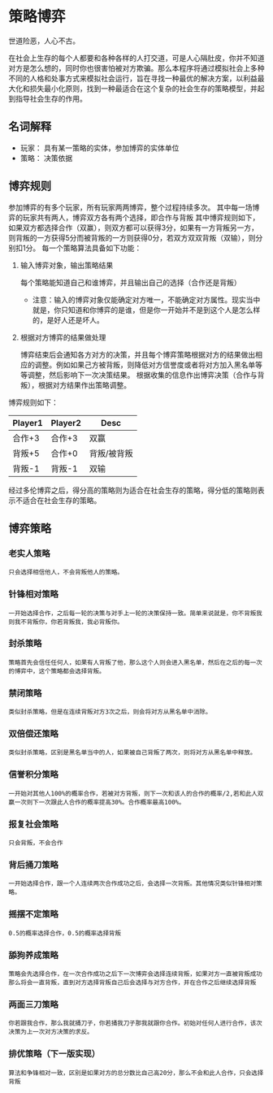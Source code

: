 # 策略博弈

世道险恶，人心不古。

在社会上生存的每个人都要和各种各样的人打交道，可是人心隔肚皮，你并不知道对方是怎么想的，同时你也很害怕被对方欺骗。那么本程序将通过模拟社会上多种不同的人格和处事方式来模拟社会运行，旨在寻找一种最优的解决方案，以利益最大化和损失最小化原则，找到一种最适合在这个复杂的社会生存的策略模型，并起到指导社会生存的作用。

## 名词解释
* 玩家： 具有某一策略的实体，参加博弈的实体单位
* 策略： 决策依据

## 博弈规则

参加博弈的有多个玩家，所有玩家两两博弈，整个过程持续多次。
其中每一场博弈的玩家共有两人，博弈双方各有两个选择，即合作与背叛
其中博弈规则如下，如果双方都选择合作（双赢），则双方都可以获得3分，如果有一方背叛另一方，则背叛的一方获得5分而被背叛的一方则获得0分，若双方双双背叛（双输），则分别扣1分。
每一个策略算法具备如下功能：

1. 输入博弈对象，输出策略结果

    每个策略能知道自己和谁博弈，并且输出自己的选择（合作还是背叛）

    * 注意：输入的博弈对象仅能确定对方唯一，不能确定对方属性。现实当中就是，你只知道和你博弈的是谁，但是你一开始并不是到这个人是怎么样的，是好人还是坏人。

2. 根据对方博弈的结果做处理

    博弈结束后会通知各方对方的决策，并且每个博弈策略根据对方的结果做出相应的调整。例如如果己方被背叛，则降低对方信誉度或者将对方加入黑名单等等调整，然后影响下一次决策结果。
    根据收集的信息作出博弈决策（合作与背叛），根据对方结果作出策略调整。

博弈规则如下：

Player1  | Player2 |Desc
------ |------|------
合作+3 |合作+3  | 双赢
背叛+5 |合作+0  | 背叛/被背叛
背叛-1 |背叛-1  | 双输

经过多伦博弈之后，得分高的策略则为适合在社会生存的策略，得分低的策略则表示不适合在社会生存的策略。

## 博弈策略
### 老实人策略
    只会选择相信他人，不会背叛他人的策略。

### 针锋相对策略
    一开始选择合作，之后每一轮的决策与对手上一轮的决策保持一致。简单来说就是，你不背叛我则我不背叛你，你若背叛我，我必背叛你。

### 封杀策略
    策略首先会信任任何人，如果有人背叛了他，那么这个人则会进入黑名单，然后在之后的每一次的博弈中，这个策略都会选择背叛。

### 禁闭策略
    类似封杀策略，但是在连续背叛对方3次之后，则会将对方从黑名单中消除。

### 双倍偿还策略
    类似封杀策略，区别是黑名单当中的人，如果被自己背叛了两次，则将对方从黑名单中释放。

### 信誉积分策略
    一开始对其他人100%的概率合作，若被对方背叛，则下一次和该人的合作的概率/2,若和此人双赢一次则下一次跟此人合作的概率提高30%。合作概率最高100%。

### 报复社会策略
    只会背叛，不会合作

### 背后捅刀策略
    一开始选择合作，跟一个人连续两次合作成功之后，会选择一次背叛。其他情况类似针锋相对策略。

### 摇摆不定策略
    0.5的概率选择合作，0.5的概率选择背叛

### 舔狗养成策略
    策略会先选择合作，在一次合作成功之后下一次博弈会选择连续背叛，如果对方一直被背叛成功那么将会一直背叛，直到对方选择背叛自己后会选择与对方合作，并在合作之后继续选择背叛

### 两面三刀策略
    你若跟我合作，那么我就捅刀子，你若捅我刀子那我就跟你合作。初始对任何人进行合作，该次决策为上一次对方决策的求反。

<!-- 升级版 -->
### 排优策略（下一版实现）
    算法和争锋相对一致，区别是如果对方的总分数比自己高20分，那么不会和此人合作，只会选择背叛